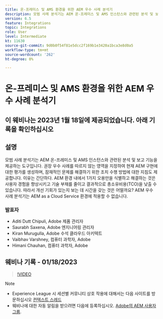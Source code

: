 ```yaml
---
title: 온-프레미스 및 AMS 환경을 위한 AEM 우수 사례 분석기
description: 모범 사례 분석기는 AEM 온-프레미스 및 AMS 인스턴스와 관련된 분석 및 보고 기능을 제공하는 도구입니다. 권장 우수 사례를 따르지 않는 영역을 지정하여 현재 AEM 구현에 대한 평가를 생성하며, 잠재적인 문제를 해결하기 위한 조치 수행 방법에 대한 지침도 제공합니다.
version: 6.5
feature: Integrations
topic: Integrations
role: User
level: Intermediate
kt: 11630
source-git-commit: 9d0b0f54f81e5dcc2f169b1e3420a1bca3e8d0a5
workflow-type: tm+mt
source-wordcount: '262'
ht-degree: 0%

---
```


# 온-프레미스 및 AMS 환경을 위한 AEM 우수 사례 분석기

## 이 웨비나는 2023년 1월 18일에 제공되었습니다. 아래 기록을 확인하십시오

## 설명

모범 사례 분석기는 AEM 온-프레미스 및 AMS 인스턴스와 관련된 분석 및 보고 기능을 제공하는 도구입니다. 권장 우수 사례를 따르지 않는 영역을 지정하여 현재 AEM 구현에 대한 평가를 생성하며, 잠재적인 문제를 해결하기 위한 조치 수행 방법에 대한 지침도 제공합니다. 이유는 간단하다. AEM 환경 내에서 1가지 오용만을 식별하고 해결하는 것은 사용자 경험을 향상시키고 기술 부채를 줄이고 결과적으로 총소유비용(TCO)을 낮출 수 있습니다. 따라서 개선 기회가 있는지 보는 데 시간을 갖는 것은 어떨까요?
AEM 우수 사례 분석기는 AEM as a Cloud Service 환경에 적용할 수 없습니다.

### 발표자

* Aditi Dutt Chipuli, Adobe 제품 관리자
* Saurabh Saxena, Adobe 엔지니어링 관리자
* Kiran Murugulla, Adobe 수석 클라우드 아키텍트
* Vaibhav Varshney, 컴퓨터 과학자, Adobe
* Himani Chauhan, 컴퓨터 과학자, Adobe

## 웨비나 기록 - 01/18/2023

>[!VIDEO](https://video.tv.adobe.com/v/3413364/)

>[!NOTE]
>
>* Experience League 시 세션별 커뮤니티 상호 작용에 대해서는 다음 사이트를 방문하십시오 [컨텍스트 스레드](https://bit.ly/3Z6AyM1)
>* 웨비나에 대한 자동 알림을 받으려면 다음에 등록하십시오. [Adobe의 AEM 사용자 그룹](https://aem-augs.adobe.com/).